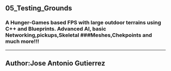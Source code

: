 ## 05_Testing_Grounds
### A Hunger-Games based FPS with large outdoor terrains using C++ and Blueprints. Advanced AI, basic Networking,pickups,Skeletal ###Meshes,Chekpoints and much more!!!
---
Author:Jose Antonio Gutierrez
---

